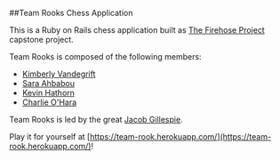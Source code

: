 ##Team Rooks Chess Application

This is a Ruby on Rails chess application built as [The Firehose Project](http://thefirehoseproject.com) capstone project.

Team Rooks is composed of the following members:

+ [Kimberly Vandegrift](https://github.com/kyidkim)
+ [Sara Ahbabou](https://github.com/theberbie)
+ [Kevin Hathorn](https://github.com/hathcode)
+ [Charlie O'Hara](https://github.com/cbohara)

Team Rooks is led by the great [Jacob Gillespie](https://github.com/jacobwgillespie).

Play it for yourself at [https://team-rook.herokuapp.com/](https://team-rook.herokuapp.com/)!
